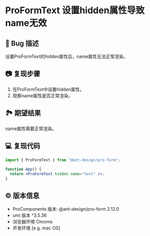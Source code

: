 # ProFormText 设置hidden属性导致name无效

## 🐛 Bug 描述

设置ProFormText的hidden属性后，name属性无法正常渲染。

## 📷 复现步骤

1. 在ProFormText中设置hidden属性。
2. 观察name属性是否正常渲染。

## 🏞 期望结果

name属性需要正常渲染。

## 💻 复现代码

```jsx
import { ProFormText } from "@ant-design/pro-form";

function App() {
  return <ProFormText hidden name="test" />;
}
```

## © 版本信息

- ProComponents 版本: @ant-design/pro-form 2.12.0
- umi 版本 ^3.5.36
- 浏览器环境 Chrome
- 开发环境 [e.g. mac OS]
